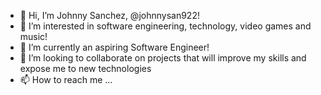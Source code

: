 - 👋 Hi, I’m Johnny Sanchez, @johnnysan922!
- 👀 I’m interested in software engineering, technology, video games and music!
- 🌱 I’m currently an aspiring Software Engineer!
- 💞️ I’m looking to collaborate on projects that will improve my skills and expose me to new technologies
- 📫 How to reach me ...

<!---
johnnysan922/johnnysan922 is a ✨ special ✨ repository because its `README.md` (this file) appears on your GitHub profile.
You can click the Preview link to take a look at your changes.
--->
